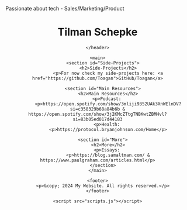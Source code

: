 Passionate about tech - Sales/Marketing/Product 

<html lang="en">
<head>
    <meta charset="UTF-8">
    <meta name="viewport" content="width=device-width, initial-scale=1.0">
    <title>My Website</title>
    <link rel="stylesheet" href="styles.css">
</head>
<body>
    <header>
        <h1>Tilman Schepke</h1>
      
    </header>
    
    <main>
        <section id="Side-Projects">
            <h2>Side-Projects</h2>
            <p>For now check my side-projects here: <a href="https://github.com/Toagan">GitHub/Toagan</a>

        <section id="Main Resources">
            <h2>Main Resources</h2>
            <p>Podcast: 
            <p>https://open.spotify.com/show/3mliji9352UAk3XnWElnDV?si=c358329b68a84b6b & https://open.spotify.com/show/3j2KMcZTtgTNBKwtZBMHvl?si=83b05ed017d44183
            <p>Health: 
            <p>https://protocol.bryanjohnson.com/Home</p>

        <section id="More">
            <h2>More</h2>
            <p>Essays: 
            <p>https://blog.samaltman.com/ & https://www.paulgraham.com/articles.html</p>
        </section>
    </main>

    <footer>
        <p>&copy; 2024 My Website. All rights reserved.</p>
    </footer>

    <script src="scripts.js"></script>
